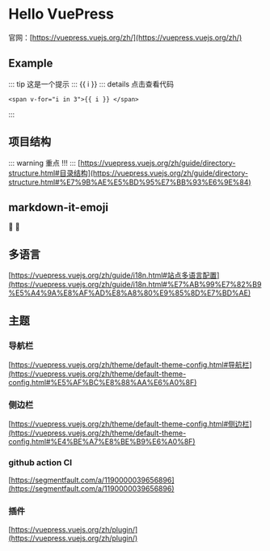 # Hello VuePress
官网：[https://vuepress.vuejs.org/zh/](https://vuepress.vuejs.org/zh/)

## Example
::: tip
这是一个提示
:::
<span v-for="i in 3">{{ i }} </span>
::: details 点击查看代码
```vue
<span v-for="i in 3">{{ i }} </span>
```
:::

## 项目结构  
::: warning
重点  !!!
:::
[https://vuepress.vuejs.org/zh/guide/directory-structure.html#目录结构](https://vuepress.vuejs.org/zh/guide/directory-structure.html#%E7%9B%AE%E5%BD%95%E7%BB%93%E6%9E%84)

## markdown-it-emoji
:tada: :100:

## 多语言
[https://vuepress.vuejs.org/zh/guide/i18n.html#站点多语言配置](https://vuepress.vuejs.org/zh/guide/i18n.html#%E7%AB%99%E7%82%B9%E5%A4%9A%E8%AF%AD%E8%A8%80%E9%85%8D%E7%BD%AE)

## 主题

### 导航栏
[https://vuepress.vuejs.org/zh/theme/default-theme-config.html#导航栏](https://vuepress.vuejs.org/zh/theme/default-theme-config.html#%E5%AF%BC%E8%88%AA%E6%A0%8F)

### 侧边栏
[https://vuepress.vuejs.org/zh/theme/default-theme-config.html#侧边栏](https://vuepress.vuejs.org/zh/theme/default-theme-config.html#%E4%BE%A7%E8%BE%B9%E6%A0%8F)

### github action CI
[https://segmentfault.com/a/1190000039656896](https://segmentfault.com/a/1190000039656896)

### 插件
[https://vuepress.vuejs.org/zh/plugin/](https://vuepress.vuejs.org/zh/plugin/)